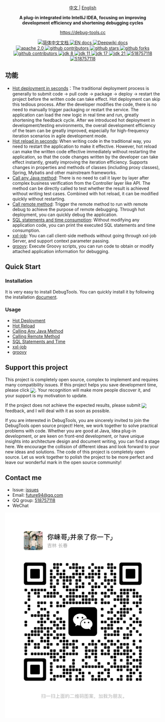 <br/>

<div style="text-align: center;">
    <a href="https://github.com/future0923/debug-tools/blob/main/README.md">
      中文
    </a>
    |
    <a href="https://github.com/future0923/debug-tools/blob/main/README-en.md" >
      English
    </a>
</div>

<p style="text-align: center;">
  <strong>A plug-in integrated into IntelliJ IDEA, focusing on improving development efficiency and shortening debugging cycles</strong>
</p>

<p style="text-align: center;">
  <a target="_blank" href="https://debug-tools.cc">https://debug-tools.cc</a>
</p>

<div style="text-align: center;">
    <a href="https://debug-tools.cc">
      <img src="https://img.shields.io/badge/文档-简体中文-blue.svg" alt="简体中文文档" />
    </a>
    <a href="https://debug-tools.cc/en" >
      <img src="https://img.shields.io/badge/Document-English-blue.svg" alt="EN docs" />
    </a>
    <a target="_blank" href="https://deepwiki.com/future0923/debug-tools" >
      <img src="https://img.shields.io/badge/DeepWiki-English-blue.svg" alt="Deepwiki docs" />
    </a>
</div>

<div style="text-align: center;">
    <a target="_blank" href="LICENSE">
        <img src="https://img.shields.io/badge/License-Apache%202.0-blue.svg?label=license" alt="apache 2.0" />
    </a>
    <a target="_blank" href='https://plugins.jetbrains.com/plugin/24463-debugtools'>
        <img src="https://img.shields.io/jetbrains/plugin/d/24463?style=flat&color=blue" alt="github contributors"/>
    </a>
    <a href='https://github.com/future0923/debug-tools'>
        <img src="https://img.shields.io/github/stars/future0923/debug-tools.svg?style=flat&label=stars" alt="github stars"/>
    </a>
    <a href='https://github.com/future0923/debug-tools'>
        <img src="https://img.shields.io/github/forks/future0923/debug-tools.svg?style=flat&label=forks" alt="github forks"/>
    </a>
    <a href='https://github.com/future0923/debug-tools'>
        <img src="https://img.shields.io/github/contributors/future0923/debug-tools.svg?style=flat&label=contributors&color=blue" alt="github contributors"/>
    </a>
    <a target="_blank" href="https://debug-tools.cc/guide/install#jdk8">
        <img src="https://img.shields.io/badge/JDK-8-blue.svg" alt="jdk 8" />
    </a>
    <a target="_blank" href="https://debug-tools.cc/guide/install#jdk11">
        <img src="https://img.shields.io/badge/JDK-11-blue.svg" alt="jdk 11" />
    </a>
    <a target="_blank" href="https://debug-tools.cc/guide/install#jdk17-21">
        <img src="https://img.shields.io/badge/JDK-17-blue.svg" alt="jdk 17" />
    </a>
    <a target="_blank" href="https://debug-tools.cc/guide/install#jdk17-21">
        <img src="https://img.shields.io/badge/JDK-21-blue.svg" alt="jdk 21" />
    </a>
    <a target="_blank" href="https://qm.qq.com/cgi-bin/qm/qr?k=ztAKCGYQkhbTnwlgcumIUbEKOtbJTQ4h&jump_from=webapi&authKey=uLgjTI6vb2aVmmQF3hKRmTSLCJlO6ku0scrmMXWaHagtO3aztN+ZJMOs7xeHNuKO">
        <img src="https://img.shields.io/badge/QQ群-518757118-blue.svg" alt="518757118" />
    </a>
    <a target="_blank" href="mailto:future94@qq.com">
        <img src="https://img.shields.io/badge/Email-future94@qq.com-blue.svg" alt="518757118" />
    </a>
</div>

## 功能

- [Hot deployment in seconds](https://debug-tools.cc/en/guide/hot-deploy.html)：The traditional deployment process is generally to submit code -> pull code -> package -> deploy -> restart the project before the written code can take effect. Hot deployment can skip this tedious process. After the developer modifies the code, there is no need to manually trigger packaging or restart the service. The application can load the new logic in real time and run, greatly shortening the feedback cycle. After we introduced hot deployment in development/testing environments, the overall development efficiency of the team can be greatly improved, especially for high-frequency iteration scenarios in agile development mode.
- [Hot reload in seconds](https://debug-tools.cc/en/guide/hot-reload.html): When writing code in the traditional way, you need to restart the application to make it effective. However, hot reload can make the written code effective immediately without restarting the application, so that the code changes written by the developer can take effect instantly, greatly improving the iteration efficiency. Supports changes in properties and methods of classes (including proxy classes), Spring, Mybatis and other mainstream frameworks.
- [Call any Java method](https://debug-tools.cc/en/guide/attach-local.html): There is no need to call it layer by layer after complex business verification from the Controller layer like API. The method can be directly called to test whether the result is achieved without writing test cases. Combined with hot reload, it can be modified quickly without restarting.
- [Call remote method](https://debug-tools.cc/en/guide/attach-remote.html): Trigger the remote method to run with remote debug to achieve the purpose of remote debugging. Through hot deployment, you can quickly debug the application.
- [SQL statements and time consumption](https://debug-tools.cc/en/guide/sql.html): Without modifying any application code, you can print the executed SQL statements and time consumption.
- [xxl-job](https://debug-tools.cc/en/guide/xxl-job.html): You can call client-side methods without going through xxl-job Server, and support context parameter passing.
- [groovy](https://debug-tools.cc/en/guide/groovy-execute.html): Execute Groovy scripts, you can run code to obtain or modify attached application information for debugging.

## Quick Start

### Installation

It is very easy to install DebugTools. You can quickly install it by following the installation [document](https://debug-tools.cc/en/guide/install.html#install-plugin).

### Usage

- [Hot Deployment](https://debug-tools.cc/en/guide/hot-deploy.html)
- [Hot Reload](https://debug-tools.cc/en/guide/hot-reload.html)
- [Calling Any Java Method](https://debug-tools.cc/en/guide/attach-local.html)
- [Calling Remote Method](https://debug-tools.cc/en/guide/attach-remote.html)
- [SQL Statements and Time](https://debug-tools.cc/en/guide/sql.html)
- [xxl-job](https://debug-tools.cc/en/guide/xxl-job.html)
- [groovy](https://debug-tools.cc/en/guide/groovy-execute.html)

## Support this project

This project is completely open source, complex to implement and requires many compatibility issues. If this project helps you save development time, please click <a target="_blank" href="https://github.com/future0923/debug-tools"><img src="https://img.shields.io/github/stars/future0923/debug-tools?style=flat&logo=GitHub" style="display: inline-block; vertical-align: middle;" /></a>. Your recognition will make more people discover it, and your support is my motivation to update.

If the project does not achieve the expected results, please submit <a target="_blank" href="https://github.com/future0923/debug-tools/issues"><img src="https://img.shields.io/github/issues-closed/future0923/debug-tools?style=flat&logo=github" style="display: inline-block; vertical-align: middle;" /></a> feedback, and I will deal with it as soon as possible.

If you are interested in DebugTools, you are sincerely invited to join the DebugTools open source project! Here, we work together to solve practical problems with code. Whether you are good at Java, Idea plug-in development, or are keen on front-end development, or have unique insights into architecture design and document writing, you can find a stage here. We encourage the collision of different ideas and look forward to your new ideas and solutions. The code of this project is completely open source. Let us work together to polish the project to be more perfect and leave our wonderful mark in the open source community!

## Contact me

- Issue: [issues](https://github.com/future0923/debug-tools/issues)
- Email: [future94@qq.com](mailto:future94@qq.com)
- QQ group: [518757118](https://qm.qq.com/cgi-bin/qm/qr?k=ztAKCGYQkhbTnwlgcumIUbEKOtbJTQ4h&jump_from=webapi&authKey=uLgjTI6vb2aVmmQF3hKRmTSLCJlO6ku0scrmMXWaHagtO3aztN+ZJMOs7xeHNuKO)
- WeChat

![wechat.png](docs/public/wechat.png)
